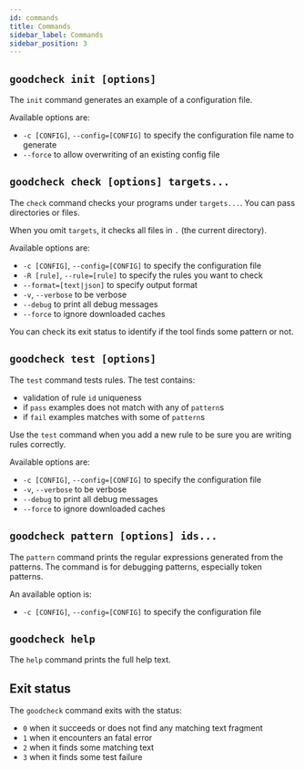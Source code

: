 ```yaml
---
id: commands
title: Commands
sidebar_label: Commands
sidebar_position: 3
---
```


## `goodcheck init [options]`

The `init` command generates an example of a configuration file.

Available options are:

- `-c [CONFIG]`, `--config=[CONFIG]` to specify the configuration file name to generate
- `--force` to allow overwriting of an existing config file

## `goodcheck check [options] targets...`

The `check` command checks your programs under `targets...`.
You can pass directories or files.

When you omit `targets`, it checks all files in `.` (the current directory).

Available options are:

- `-c [CONFIG]`, `--config=[CONFIG]` to specify the configuration file
- `-R [rule]`, `--rule=[rule]` to specify the rules you want to check
- `--format=[text|json]` to specify output format
- `-v`, `--verbose` to be verbose
- `--debug` to print all debug messages
- `--force` to ignore downloaded caches

You can check its exit status to identify if the tool finds some pattern or not.

## `goodcheck test [options]`

The `test` command tests rules.
The test contains:

- validation of rule `id` uniqueness
- if `pass` examples does not match with any of `pattern`s
- if `fail` examples matches with some of `pattern`s

Use the `test` command when you add a new rule to be sure you are writing rules correctly.

Available options are:

- `-c [CONFIG]`, `--config=[CONFIG]` to specify the configuration file
- `-v`, `--verbose` to be verbose
- `--debug` to print all debug messages
- `--force` to ignore downloaded caches

## `goodcheck pattern [options] ids...`

The `pattern` command prints the regular expressions generated from the patterns.
The command is for debugging patterns, especially token patterns.

An available option is:

- `-c [CONFIG]`, `--config=[CONFIG]` to specify the configuration file

## `goodcheck help`

The `help` command prints the full help text.

## Exit status

The `goodcheck` command exits with the status:

- `0` when it succeeds or does not find any matching text fragment
- `1` when it encounters an fatal error
- `2` when it finds some matching text
- `3` when it finds some test failure
